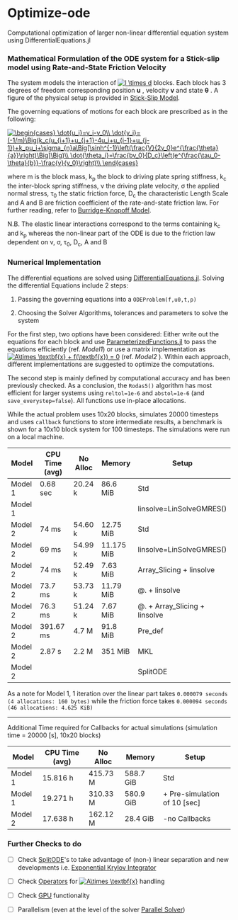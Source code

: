 # Optimize-ode
Computational optimization of  larger non-linear differential equation system using DifferentialEquations.jl

### Mathematical Formulation of the ODE system for a Stick-slip model using Rate-and-State Friction Velocity

The system models the interaction of <a href="https://www.codecogs.com/eqnedit.php?latex=l&space;\times&space;d" target="_blank"><img src="https://latex.codecogs.com/gif.latex?l&space;\times&space;d" title="l \times d" /></a>  blocks. Each block has 3 degrees of freedom corresponding position **u** , velocity **v** and state **&theta;** . A figure of the physical setup is provided in [Stick-Slip Model](/figures/RSA.pdf).

The governing equations of motions for each block are prescribed as in the following:

<a href="https://www.codecogs.com/eqnedit.php?latex=\begin{cases}&space;\dot{u_i}=v_i-v_0\\&space;\dot{v_i}=(-1/m)\Big(k_c(u_{i&plus;1}&plus;u_{j&plus;1}-4u_i&plus;u_{i-1}&plus;u_{j-1})&plus;k_pu_i&plus;\sigma_{n}a\Big[\sinh^{-1}\left(\frac{V}{2v_0}e^{\frac{\theta}{a}}\right)\Big]\Big)\\&space;\dot{\theta_i}=\frac{bv_0}{D_c}\left(e^{\frac{\tau_0-\theta}{b}}-\frac{v}{v_0}\right)\\&space;\end{cases}" target="_blank"><img src="https://latex.codecogs.com/gif.latex?\begin{cases}&space;\dot{u_i}=v_i-v_0\\&space;\dot{v_i}=(-1/m)\Big(k_c(u_{i&plus;1}&plus;u_{j&plus;1}-4u_i&plus;u_{i-1}&plus;u_{j-1})&plus;k_pu_i&plus;\sigma_{n}a\Big[\sinh^{-1}\left(\frac{V}{2v_0}e^{\frac{\theta}{a}}\right)\Big]\Big)\\&space;\dot{\theta_i}=\frac{bv_0}{D_c}\left(e^{\frac{\tau_0-\theta}{b}}-\frac{v}{v_0}\right)\\&space;\end{cases}" title="\begin{cases} \dot{u_i}=v_i-v_0\\ \dot{v_i}=(-1/m)\Big(k_c(u_{i+1}+u_{j+1}-4u_i+u_{i-1}+u_{j-1})+k_pu_i+\sigma_{n}a\Big[\sinh^{-1}\left(\frac{V}{2v_0}e^{\frac{\theta}{a}}\right)\Big]\Big)\\ \dot{\theta_i}=\frac{bv_0}{D_c}\left(e^{\frac{\tau_0-\theta}{b}}-\frac{v}{v_0}\right)\\ \end{cases}" /></a>


where m is the block mass, k<sub>p</sub> the block to driving plate spring stiffness, k<sub>c</sub> the inter-block spring stiffness, &nu; the driving plate velocity, &sigma; the applied normal stress, &tau;<sub>0</sub> the static friction force, D<sub>c</sub> the characteristic Length Scale and A and B are friction coefficient of the rate-and-state friction law. For further reading, refer to [Burridge-Knopoff Model](https://pubs.geoscienceworld.org/ssa/bssa/article/57/3/341/116471/model-and-theoretical-seismicity).

N.B. The elastic linear interactions correspond to the terms containing k<sub>c</sub> and k<sub>p</sub> whereas the non-linear part of the ODE is due to the friction law dependent on &nu;, &sigma;, &tau;<sub>0</sub>, D<sub>c</sub>, A and B


### Numerical Implementation

The differential equations are solved using [DifferentialEquations.jl](https://github.com/JuliaDiffEq/DifferentialEquations.jl). Solving the differential Equations include 2 steps:

1. Passing the governing equations into a `ODEProblem(f,u0,t,p)`

1. Choosing the Solver Algorithms, tolerances and parameters to solve the system

For the first step, two options have been considered: Either write out the equations for each block and use [ParameterizedFunctions.jl](https://github.com/JuliaDiffEq/ParameterizedFunctions.jl) to pass the equations efficiently (ref. *Model1*) or use a matrix implementation as <a href="https://www.codecogs.com/eqnedit.php?latex=A\times&space;\textbf{x}&space;&plus;&space;f(\textbf{x})&space;=&space;0" target="_blank"><img src="https://latex.codecogs.com/gif.latex?A\times&space;\textbf{x}&space;&plus;&space;f(\textbf{x})&space;=&space;0" title="A\times \textbf{x} + f(\textbf{x}) = 0" /></a> (ref. *Model2* ). Within each approach, different implementations are suggested to optimize the computations. 

The second step is mainly defined by computational accuracy and has been previously checked. As a conclusion, the `Rodas5()` algorithm has most efficient for larger systems using `reltol=1e-6` and `abstol=1e-6` (and `save_everystep=false`). All functions use in-place allocations.

While the actual problem uses 10x20 blocks, simulates 20000 timesteps and uses `callback` functions to store intermediate results, a benchmark is shown for a 10x10 block system for 100 timesteps. The simulations were run on a local machine.

Model |  CPU Time (avg)| No Alloc | Memory | Setup 
----- | --------- | -------- | ------ | -----
Model 1 | 0.68 sec | 20.24 k | 86.6 MiB | Std
Model 1 | ||| linsolve=LinSolveGMRES()
Model 2 | 74 ms | 54.60 k | 12.75 MiB | Std
Model 2 | 69 ms | 54.99 k | 11.175 MiB | linsolve=LinSolveGMRES()
Model 2 | 74 ms | 52.49 k | 7.63 MiB | Array_Slicing + linsolve
Model 2 | 73.7 ms | 53.73 k | 11.79 MiB | @. + linsolve
Model 2 | 76.3 ms | 51.24 k | 7.67 MiB | @. + Array_Slicing + linsolve
Model 2 | 391.67 ms | 4.7 M | 91.8 MiB | Pre_def
Model 2 | 2.87 s | 2.2 M | 351 MiB | MKL
Model 2 |  | |  | SplitODE

As a note for Model 1, 1 iteration over the linear part takes `0.000079 seconds (4 allocations: 160 bytes)`
 while the friction force takes `0.000094 seconds (46 allocations: 4.625 KiB)`

---

Additional Time required for Callbacks for actual simulations (simulation time = 20000 [s], 10x20 blocks)

Model |  CPU Time (avg)| No Alloc | Memory | Setup 
----- | --------- | -------- | ------ | -----
 Model 1 | 15.816 h | 415.73 M | 588.7 GiB | Std
 Model 1 | 19.271 h | 310.33 M | 580.9 GiB | + Pre-simulation of 10 [sec] 
 Model 2 | 17.638 h | 162.12 M | 28.4 GiB | -no Callbacks
### Further Checks to do
- [ ] Check [SplitODE](http://docs.juliadiffeq.org/latest/types/split_ode_types.html)'s to take advantage of (non-) linear separation and new developments i.e. [Exponential Krylov Integrator](http://juliadiffeq.org/2018/03/31/AdaptiveLowSDE.html)
- [ ] Check [Operators](http://docs.juliadiffeq.org/latest/features/diffeq_operator.html) for <a href="https://www.codecogs.com/eqnedit.php?latex=A\times&space;\textbf{x}" target="_blank"><img src="https://latex.codecogs.com/gif.latex?A\times&space;\textbf{x}" title="A\times \textbf{x}" /></a> handling
- [ ] Check [GPU](http://juliadiffeq.org/2019/05/09/GPU.html) functionality
- [ ] Parallelism (even at the level of the solver [Parallel Solver](http://docs.juliadiffeq.org/latest/solvers/ode_solve.html#Parallel-Explicit-Runge-Kutta-Methods-1))




